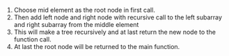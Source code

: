 1. Choose mid element as the root node in first call.
2. Then add left node and right node with recursive call to the left subarray and right subarray from the middle element
3. This will make a tree recursively and at last return the new node to the function call.
4. At last the root node will be returned to the main function.
